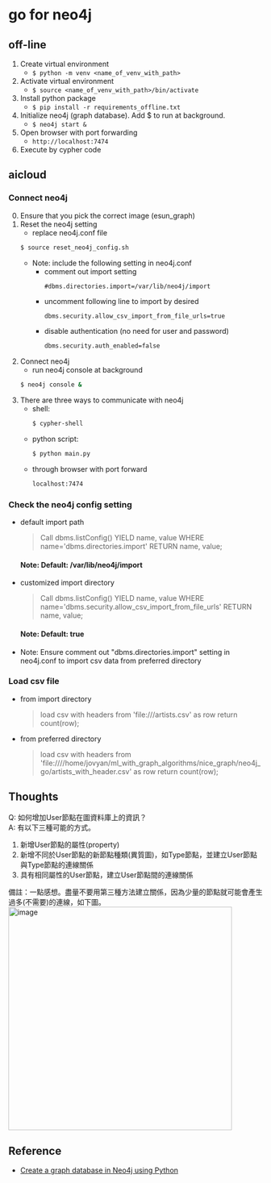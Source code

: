 # go for neo4j
## off-line
1. Create virtual environment
	- ```$ python -m venv <name_of_venv_with_path> ```
2. Activate virtual environment
	- ```$ source <name_of_venv_with_path>/bin/activate ```
3. Install python package
	- ```$ pip install -r requirements_offline.txt ```
4. Initialize neo4j (graph database). Add $ to run at background.
	- ```$ neo4j start &```
4. Open browser with port forwarding
	- ```http://localhost:7474```
5. Execute by cypher code

## aicloud
###  Connect neo4j
0. Ensure that you pick the correct image (esun_graph)
1. Reset the neo4j setting
	- replace neo4j.conf file
	```bash 
	$ source reset_neo4j_config.sh
	```
	- Note: include the following setting in neo4j.conf
		- comment out import setting
			```bash=
			#dbms.directories.import=/var/lib/neo4j/import
			```
		- uncomment following line to import by desired
			```bash
			dbms.security.allow_csv_import_from_file_urls=true
			```
		- disable authentication (no need for user and password)
			```bash
			dbms.security.auth_enabled=false
			```
2. Connect neo4j
	- run neo4j console at background
	```bash
	$ neo4j console &
	```
3. There are three ways to communicate with neo4j
	- shell: 
		```bash 
		$ cypher-shell 
		```
	- python script:
		```bash
		$ python main.py
		```
	- through browser with port forward 
		```bash
		localhost:7474
		```
### Check the neo4j config setting
- default import path
	> Call dbms.listConfig() YIELD name, value
				WHERE name='dbms.directories.import'
				RETURN name, value;

	#### Note: Default: /var/lib/neo4j/import
- customized import directory
	> Call dbms.listConfig() YIELD name, value
				WHERE name='dbms.security.allow_csv_import_from_file_urls'
				RETURN name, value;
	#### Note: Default: true
- Note: Ensure comment out "dbms.directories.import" setting in neo4j.conf to import csv data from preferred directory

### Load csv file 
- from import directory
	> load csv with headers from 'file:///artists.csv' as row return count(row);
- from preferred directory
	> load csv with headers from 'file:////home/jovyan/ml_with_graph_algorithms/nice_graph/neo4j_go/artists_with_header.csv' as row return count(row);


## Thoughts
Q: 如何增加User節點在圖資料庫上的資訊？  
A: 有以下三種可能的方式。  
1. 新增User節點的屬性(property)
2. 新增不同於User節點的新節點種類(異質圖)，如Type節點，並建立User節點與Type節點的連線關係
3. 具有相同屬性的User節點，建立User節點間的連線關係 

備註：一點感想。盡量不要用第三種方法建立關係，因為少量的節點就可能會產生過多(不需要)的連線，如下圖。
<img width="443" alt="image" src="https://user-images.githubusercontent.com/10674490/195478800-c392de39-b61a-40e8-9897-9232c967d84b.png">




## Reference
- [Create a graph database in Neo4j using Python](https://towardsdatascience.com/create-a-graph-database-in-neo4j-using-python-4172d40f89c4)
 
 
